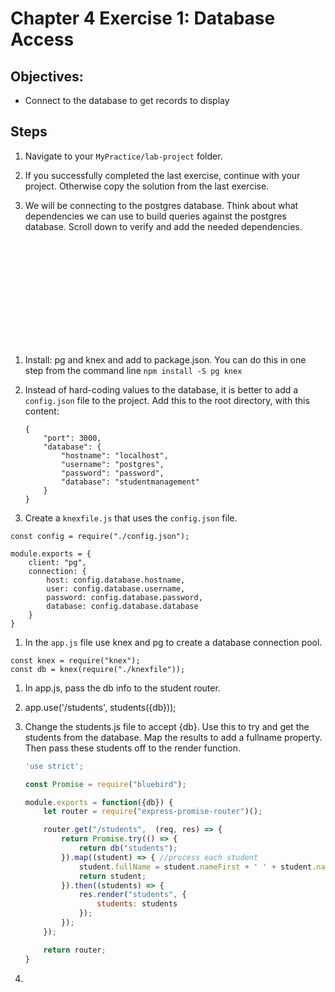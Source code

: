 # Chapter 4 Exercise 1: Database Access

## Objectives:
* Connect to the database to get records to display

## Steps 

1. Navigate to your `MyPractice/lab-project` folder.

1. If you successfully completed the last exercise, continue with your project. Otherwise copy  the solution from the last exercise.

1. We will be connecting to the postgres database. Think about what dependencies we can use to build queries against the postgres database. Scroll down to verify and add the needed dependencies.
```













```

1. Install:  pg and knex and add to package.json. You can do this in one step from the command line 
`npm install -S pg knex `

1. Instead of hard-coding values to the database, it is better to add a `config.json` file to the project. Add this to the root directory, with this content:
	```
	{
		"port": 3000,
		"database": {
			"hostname": "localhost",
			"username": "postgres",
			"password": "password",
			"database": "studentmanagement"
		} 
	}
	```

1. Create a `knexfile.js` that uses the `config.json` file.
```
const config = require("./config.json");

module.exports = {
	client: "pg",
	connection: {
		host: config.database.hostname,
		user: config.database.username,
		password: config.database.password,
		database: config.database.database
	}
}
```

1. In the `app.js` file use knex and pg to create a database connection pool.

```
const knex = require("knex");
const db = knex(require("./knexfile"));
```

1. In app.js, pass the db info to the student router.

1. app.use('/students', students({db}));

1. Change the students.js file to accept {db}. Use this to try and get the students from the database. Map the results to add a fullname property. Then pass these students off to the render function.  

	``` javascript
	'use strict';

	const Promise = require("bluebird");

	module.exports = function({db}) {
		let router = require("express-promise-router")();

		router.get("/students",  (req, res) => {
			return Promise.try(() => {
				return db("students");
			}).map((student) => { //process each student
				student.fullName = student.nameFirst + ' ' + student.nameLast;
				return student;
			}).then((students) => {
				res.render("students", {
					students: students
				});
			});
		});

		return router;
	}

	```

1. 








